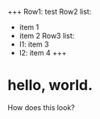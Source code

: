 +++
Row1: test
Row2 list:
  - item 1
  - item 2
Row3 list:
  - l1: item 3
  - l2: item 4
+++
# hello, world.

How does this look?
